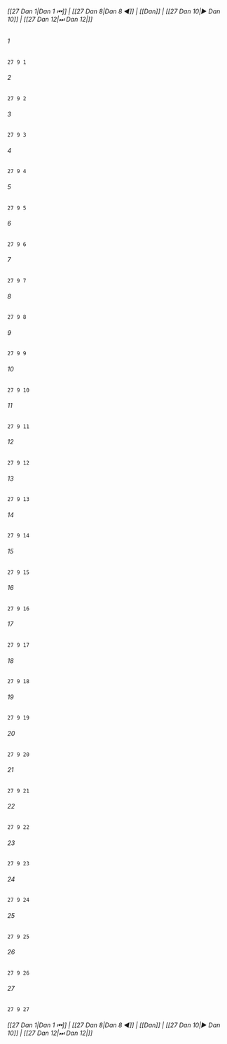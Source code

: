 
###### [[27 Dan 1|Dan 1 ⏮]] | [[27 Dan 8|Dan 8 ◀]] | [[Dan]] | [[27 Dan 10|▶ Dan 10]] | [[27 Dan 12|⏭ Dan 12|]]

###### 1
``` verse
27 9 1 
```
###### 2
``` verse
27 9 2 
```
###### 3
``` verse
27 9 3 
```
###### 4
``` verse
27 9 4 
```
###### 5
``` verse
27 9 5 
```
###### 6
``` verse
27 9 6 
```
###### 7
``` verse
27 9 7 
```
###### 8
``` verse
27 9 8 
```
###### 9
``` verse
27 9 9 
```
###### 10
``` verse
27 9 10 
```
###### 11
``` verse
27 9 11 
```
###### 12
``` verse
27 9 12 
```
###### 13
``` verse
27 9 13 
```
###### 14
``` verse
27 9 14 
```
###### 15
``` verse
27 9 15 
```
###### 16
``` verse
27 9 16 
```
###### 17
``` verse
27 9 17 
```
###### 18
``` verse
27 9 18 
```
###### 19
``` verse
27 9 19 
```
###### 20
``` verse
27 9 20 
```
###### 21
``` verse
27 9 21 
```
###### 22
``` verse
27 9 22 
```
###### 23
``` verse
27 9 23 
```
###### 24
``` verse
27 9 24 
```
###### 25
``` verse
27 9 25 
```
###### 26
``` verse
27 9 26 
```
###### 27
``` verse
27 9 27 
```

###### [[27 Dan 1|Dan 1 ⏮]] | [[27 Dan 8|Dan 8 ◀]] | [[Dan]] | [[27 Dan 10|▶ Dan 10]] | [[27 Dan 12|⏭ Dan 12|]]

